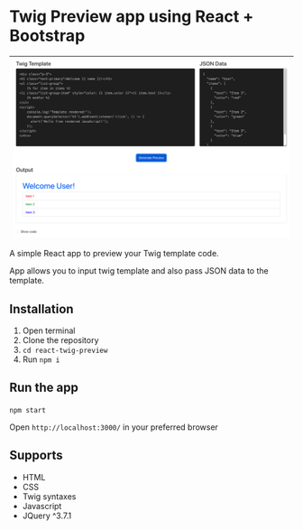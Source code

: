 # Twig Preview app using React + Bootstrap

| ![Twig Preview App](./screenshots/React_Twig_Preview_App.png) |
|:------------------------------------------------:|


A simple React app to preview your Twig template code. 

App allows you to input twig template and also pass JSON data to the template.

## Installation

1. Open terminal
2. Clone the repository
2. `cd react-twig-preview`
3. Run `npm i`

## Run the app

`npm start`

Open `http://localhost:3000/` in your preferred browser

## Supports

* HTML
* CSS
* Twig syntaxes
* Javascript
* JQuery ^3.7.1
